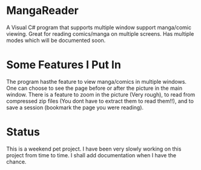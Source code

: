 MangaReader
===========

A Visual C# program that supports multiple window support manga/comic viewing. Great for reading comics/manga on multiple screens. Has multiple modes which will be documented soon.

Some Features I Put In
=====================
The program hasthe feature to view manga/comics in multiple windows. One can choose to see the page before or after the picture in the main window. There is a feature to zoom in the picture (Very rough), to read from compressed zip files (You dont have to extract them to read them!!), and to save a session (bookmark the page you were reading).

Status
======

This is a weekend pet project. I have been very slowly working on this project from time to time. I shall add documentation when I have the chance.
